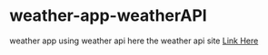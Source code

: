 # weather-app-weatherAPI
weather app using weather api
here the weather api site [Link Here](https://www.weatherapi.com/signup.aspx)
